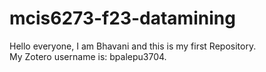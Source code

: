 # mcis6273-f23-datamining
Hello everyone, I am Bhavani and this is my first Repository.  
My Zotero username is: bpalepu3704. 
